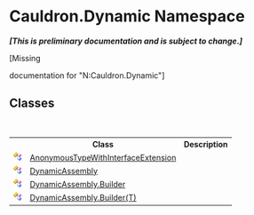 # Cauldron.Dynamic Namespace
 _**\[This is preliminary documentation and is subject to change.\]**_

\[Missing <summary> documentation for "N:Cauldron.Dynamic"\]


## Classes
&nbsp;<table><tr><th></th><th>Class</th><th>Description</th></tr><tr><td>![Public class](media/pubclass.gif "Public class")</td><td><a href="T_Cauldron_Dynamic_AnonymousTypeWithInterfaceExtension">AnonymousTypeWithInterfaceExtension</a></td><td /></tr><tr><td>![Public class](media/pubclass.gif "Public class")</td><td><a href="T_Cauldron_Dynamic_DynamicAssembly">DynamicAssembly</a></td><td /></tr><tr><td>![Public class](media/pubclass.gif "Public class")</td><td><a href="T_Cauldron_Dynamic_DynamicAssembly_Builder">DynamicAssembly.Builder</a></td><td /></tr><tr><td>![Public class](media/pubclass.gif "Public class")</td><td><a href="T_Cauldron_Dynamic_DynamicAssembly_Builder_1">DynamicAssembly.Builder(T)</a></td><td /></tr></table>&nbsp;
